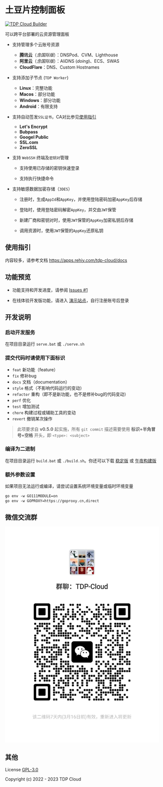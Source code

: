 # 土豆片控制面板

[![TDP Cloud Builder](https://github.com/open-tdp/tdp-cloud/actions/workflows/release.yml/badge.svg)](https://github.com/open-tdp/tdp-cloud/actions/workflows/release.yml)

可以跨平台部署的云资源管理面板

- 支持管理多个云账号资源

  - **腾讯云**（*含国际版*）：DNSPod、CVM、Lighthouse
  - **阿里云**（*含国际版*）：AliDNS (*doing*)、ECS、SWAS
  - **CloudFlare**：DNS、Custom Hostnames

- 支持添加子节点 (`TDP Worker`)

  - **Linux**：完整功能
  - **Macos**：部分功能
  - **Windows**：部分功能
  - **Android**：有限支持

- 支持自动签发`SSL证书`，CA对比参见[使用指引](#使用指引)

  - **Let's Encrypt**
  - **Bubpass**
  - **Googel Public**
  - **SSL.com**
  - **ZeroSSL**

- 支持 `WebSSH` 终端及`密钥对`管理

  - 支持使用已存储的密钥快速登录

  - 支持执行快捷命令

- 支持敏感数据加密存储（`3DES`）

  - 注册时，生成`AppId`和`AppKey`，并使用登陆密码加密`AppKey`后存储

  - 登陆时，使用登陆密码解密`AppKey`，并交由`JWT`保管

  - 新建厂商和密钥对时，使用`JWT`保管的`AppKey`加密私钥后存储

  - 调用资源时，使用`JWT`保管的`AppKey`还原私钥

## 使用指引

内容较多，请参考文档 <https://apps.rehiy.com/tdp-cloud/docs>

## 功能预览

- 功能支持和开发进度，请参阅 [Issues #1](https://github.com/open-tdp/tdp-cloud/issues/1)

- 在线体验开发版功能，请进入 [演示站点](https://apps.rehiy.com/tdp-cloud/preview)，自行注册账号后登录

## 开发说明

### 启动开发服务

在项目目录运行  `serve.bat` 或 `./serve.sh`

### 提交代码时请使用下面标识

- `feat` 新功能（feature）
- `fix` 修补bug
- `docs` 文档（documentation）
- `style` 格式（不影响代码运行的变动）
- `refactor` 重构（即不是新功能，也不是修补bug的代码变动）
- `perf` 优化
- `test` 增加测试
- `chore` 构建过程或辅助工具的变动
- `revert` 撤销某次操作

> 此项要求自 **v0.5.0** 起实施，所有 `git commit` 描述需要使用 **标识+半角冒号+空格** 开头，即 `<type>: <subject>`

### 编译为二进制

在项目目录运行 `build.bat` 或 `./build.sh`。你还可以下载 [稳定版](https://apps.rehiy.com/tdp-cloud/release) 或 [午夜构建版](https://apps.rehiy.com/tdp-cloud/nightly)

### 额外参数设置

如果项目无法运行或编译，请尝试设置系统环境变量或临时环境变量

```shell
go env -w GO111MODULE=on
go env -w GOPROXY=https://goproxy.cn,direct
```

## 微信交流群

![](./docs/weixin-qr.jpg)

## 其他

License [GPL-3.0](https://www.gnu.org/licenses/gpl-3.0.txt)

Copyright (c) 2022 - 2023 TDP Cloud
